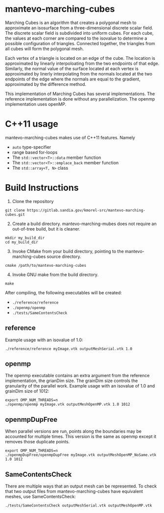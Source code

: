 # mantevo-marching-cubes #

Marching Cubes is an algorithm that creates a polygonal mesh to approximate an isosurface
from a three-dimensional discrete scalar field. The discrete scalar field is subdivided into
uniform cubes. For each cube, the values at each corner are compared to the isovalue
to determine a possible configuration of triangles. Connected together, the triangles from all
cubes will form the polygonal mesh.

Each vertex of a triangle is located on an edge of the cube. The location is approximated
by linearly interpoloating from the two endpoints of that edge. Similarly, the normal value of the
surface located at each vertex is approximated by linerly interpolating from the normals located at the
two endpoints of the edge where the normals are equal to the gradient, approximated by the difference
method.

This implementation of Marching Cubes has several implementations. The reference implementation
is done without any parallelization. The openmp implementation uses openMP.

# C++11 usage #

mantevo-marching-cubes makes use of C++11 features. Namely
* `auto` type-specifier
* range based for-loops
* The `std::vector<T>::data` member function
* The `std::vector<T>::emplace_back` member function
* The `std::array<T, N>` class

# Build Instructions #
1. Clone the repository

```
git clone https://gitlab.sandia.gov/kmorel-src/mantevo-marching-cubes.git
```
2. Create a build directory. mantevo-marching-mubes does not require an out-of-tree build, but it is
cleaner.

```
mkdir my_build_dir
cd my_build_dir
```
3. Invoke CMake from your build directory, pointing to the mantevo-marching-cubes source directory.

```
cmake /path/to/mantevo-marching-cubes
```
4. Invoke GNU make from the build directory.

```
make
```

After compiling, the following executables will be created:
* `./reference/reference`
* `./openmp/openmp`
* `./tests/SameContentsCheck`

## reference ##
Example usage with an isovalue of 1.0:
```
./reference/reference myImage.vtk outputMeshSerial.vtk 1.0
```

## openmp ##
The openmp executable contains an extra argument from the reference implementation, the
grianDim size. The grainDim size controls the granularity of the parallel work.
Example usage with an isovalue of 1.0 and grainDim size of 1012:
```
export OMP_NUM_THREADS=n
./openmp/openmp myImage.vtk outputMeshOpenMP.vtk 1.0 1012
```

## openmpDupFree ##
When parallel versions are run, points along the boundaries may be accounted for multiple
times. This version is the same as openmp except it removes those duplicate points.
```
export OMP_NUM_THREADS=n
./openmpDupFree/openmpDupFree myImage.vtk outputMeshOpenMP_NoSame.vtk 1.0 1012
```

## SameContentsCheck ##
There are multiple ways that an output mesh can be represented. To check that two output files
from mantevo-marching-cubes have equivalent meshes, use SameContentsCheck:
```
./tests/SameContentsCheck outputMeshSerial.vtk outputMeshOpenMP.vtk
```

